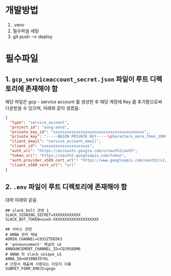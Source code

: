 # 개발방법

1. .venv
2. 필수파일 세팅
3. git push --> deploy

# 필수파일

## 1. `gcp_serviceaccount_secret.json` 파일이 루트 디렉토리에 존재해야 함

해당 파일은 gcp - service account 를 생성한 후 해당 계정에 Key 를 추가함으로써 다운받을 수 있으며, 아래와 같이 생겼음:

```json
{
  "type": "service_account",
  "project_id": "ausg-anna",
  "private_key_id": "xxxxxxxxxxxxxxxxxxxxxxxxxxxxxxxxxxxxxxxx",
  "private_key": "-----BEGIN PRIVATE KEY-----\characters_more_then_1000\n-----END PRIVATE KEY-----\n",
  "client_email": "service_account_email",
  "client_id": "xxxxxxxxxxxxxxxxxxxxx",
  "auth_uri": "https://accounts.google.com/o/oauth2/auth",
  "token_uri": "https://oauth2.googleapis.com/token",
  "auth_provider_x509_cert_url": "https://www.googleapis.com/oauth2/v1/certs",
  "client_x509_cert_url": "url"
}
```

## 2. `.env` 파일이 루트 디렉토리에 존재해야 함

대략 아래와 같음

```text
## slack_bolt 관련 1
SLACK_SIGNING_SECRET=XXXXXXXXXXXX
SLACK_BOT_TOKEN=xoxb-XXXXXXXXXXXXXXXXXXXX

## 서비스 관련
# ANNA 관리 채널
ADMIN_CHANNEL=C03SZTDEDK3
# 'announcement' 채널의 id
ANNOUNCEMENT_CHANNEL_ID=CQJ9S88M6
# ANNA 의 slack_unique_id
ANNA_ID=U01BN035Y6L
# 신청서 제출에 사용되는 이모지 이름
SUBMIT_FORM_EMOJI=gogo
```